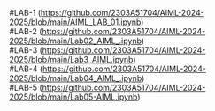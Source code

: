 #LAB-1 (https://github.com/2303A51704/AIML-2024-2025/blob/main/AIML_LAB_01.ipynb)  
#LAB-2 (https://github.com/2303A51704/AIML-2024-2025/blob/main/Lab02_AIML_.ipynb)  
#LAB-3 (https://github.com/2303A51704/AIML-2024-2025/blob/main/Lab3_AIML.ipynb)  
#LAB-4 (https://github.com/2303A51704/AIML-2024-2025/blob/main/Lab04_AIML_.ipynb)   
#LAB-5 (https://github.com/2303A51704/AIML-2024-2025/blob/main/Lab05-AIML.ipynb)

